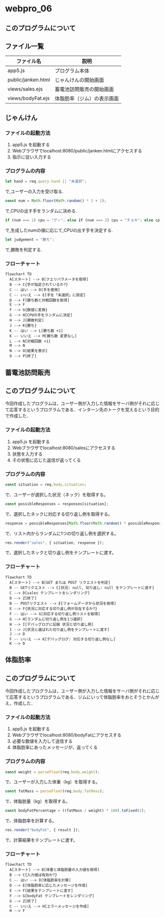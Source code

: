 # webpro_06

## このプログラムについて

## ファイル一覧
ファイル名 | 説明
-|-
app5.js | プログラム本体
public/janken.html | じゃんけんの開始画面
views/sales.ejs | 蓄電池訪問販売の開始画面
views/bodyFat.ejs | 体脂肪率（ジム）の表示画面
## じゃんけん
### ファイルの起動方法
1. app5.js を起動する
1. Webブラウザでlocalhost:8080/public/janken.htmlにアクセスする
1. 指示に従い入力する
### プログラムの内容
```javascript
let hand = req.query.hand || "未選択";
```
で,ユーザーの入力を受け取る.
```javascript
const num = Math.floor(Math.random() * 3 + 1);
```
で,CPUの出す手をランダムに決める.
```javascript
if (num === 1) cpu = "グー"; else if (num === 2) cpu = "チョキ"; else cpu = "パー";
```
で,生成したnumの値に応じて,CPUの出す手を決定する.
```javascript
let judgement = "勝ち";
```
で,勝敗を判定する.
### フローチャート
```mermaid
flowchart TD
  A[スタート] --> B[クエリパラメータを取得]
  B --> C{手が指定されているか?}
  C -- はい --> D[手を使用]
  C -- いいえ --> E[手を「未選択」に設定]
  D --> F[勝ち数と対戦回数を取得]
  E --> F
  F --> G{数値に変換}
  G --> H[CPUの手をランダムに決定]
  H --> J[勝敗判定]
  J --> K{勝ち}
  K -- はい --> L[勝ち数 +1]
  K -- いいえ --> M[勝ち数 変更なし]
  L --> N[対戦回数 +1]
  M --> N
  N --> O[結果を表示]
  O --> P[終了]
```
## 蓄電池訪問販売
## このプログラムについて
今回作成したプログラムは，ユーザー側が入力した情報をサーバ側がそれに応じて応答するというプログラムである．インターン先のトークを覚えるという目的で作成した．
### ファイルの起動方法
1. app5.js を起動する
1. Webブラウザでlocalhost:8080/salesにアクセスする
1. 状態を入力する
1.  その状態に応じた返信が返ってくる
### プログラムの内容
```javascript
const situation = req.body.situation;
```
で、ユーザーが選択した状況（ネック）を取得する。
```javascript
const possibleResponses = responses[situation];
```
で、選択したネックに対応する切り返し例を取得する。
```javascript
response = possibleResponses[Math.floor(Math.random() * possibleResponses.length)];
```
で、リスト内からランダムに1つの切り返し例を選択する。
```javascript
res.render("sales", { situation, response });
```
で、選択したネックと切り返し例をテンプレートに渡す。
### フローチャート
```mermaid
flowchart TD
  A[スタート] --> B[GET または POST リクエストを判定]
  B -- GETリクエスト --> C[状況: null, 切り返し: null をテンプレートに渡す]
  C --> D[sales テンプレートをレンダリング]
  D --> Z[終了]
  B -- POSTリクエスト --> E[フォームデータから状況を取得]
  E --> F{状況に対応する切り返し例が存在するか?}
  F -- はい --> G[対応する切り返し例リストを取得]
  G --> H[ランダムに切り返し例を1つ選択]
  H --> I[デバッグログに記録 状況と切り返し例]
  I --> J[状況と選ばれた切り返し例をテンプレートに渡す]
  J --> D
  F -- いいえ --> K[デバッグログ: 対応する切り返し例なし]
  K --> D
```
## 体脂肪率
## このプログラムについて
今回作成したプログラムは，ユーザー側が入力した情報をサーバ側がそれに応じて応答するというプログラムである．ジムにいって体脂肪率をおとそうとかんがえ，作成した．
### ファイルの起動方法
1. app5.js を起動する
1. Webブラウザでlocalhost:8080/bodyFatにアクセスする
1. 必要な数値を入力して送信する
2. 体脂肪率にあったメッセージが，返ってくる
### プログラムの内容
```javascript
const weight = parseFloat(req.body.weight);
```
で、ユーザーが入力した体重（kg）を取得する。
```javascript
const fatMass = parseFloat(req.body.fatMass);
```
で、体脂肪量（kg）を取得する。
```javascript
const bodyFatPercentage = ((fatMass / weight) * 100).toFixed(2);
```
で、体脂肪率を計算する。
```javascript
res.render("bodyFat", { result });
```
で、計算結果をテンプレートに渡す。
### フローチャート
```mermaid
flowchart TD
  A[スタート] --> B[体重と体脂肪量の入力値を取得]
  B --> C{入力値は有効か?}
  C -- はい --> D[体脂肪率を計算]
  D --> E[体脂肪率に応じたメッセージを作成]
  E --> F[結果をテンプレートに渡す]
  F --> G[bodyFat テンプレートをレンダリング]
  G --> Z[終了]
  C -- いいえ --> H[エラーメッセージを作成]
  H --> F
```
